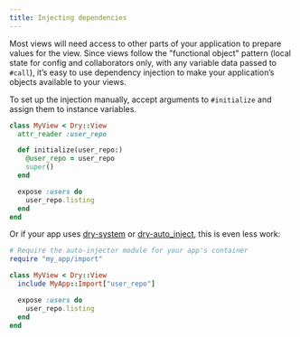 ```yaml
---
title: Injecting dependencies
---
```


Most views will need access to other parts of your application to prepare values for the view. Since views follow the "functional object" pattern (local state for config and collaborators only, with any variable data passed to `#call`), it’s easy to use dependency injection to make your application’s objects available to your views.

To set up the injection manually, accept arguments to `#initialize` and assign them to instance variables.

```ruby
class MyView < Dry::View
  attr_reader :user_repo

  def initialize(user_repo:)
    @user_repo = user_repo
    super()
  end

  expose :users do
    user_repo.listing
  end
end
```

Or if your app uses [dry-system](//page/dry-system) or [dry-auto_inject](//page/dry-auto_inject), this is even less work:

```ruby
# Require the auto-injector module for your app's container
require "my_app/import"

class MyView < Dry::View
  include MyApp::Import["user_repo"]

  expose :users do
    user_repo.listing
  end
end
```
